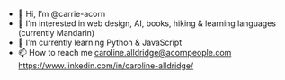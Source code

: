- 👋 Hi, I’m @carrie-acorn
- 👀 I’m interested in web design, AI, books, hiking & learning languages (currently Mandarin)
- 🌱 I’m currently learning Python & JavaScript
- 📫 How to reach me caroline.alldridge@acornpeople.com
      https://www.linkedin.com/in/caroline-alldridge/

<!---
carrie-acorn/carrie-acorn is a ✨ special ✨ repository because its `README.md` (this file) appears on your GitHub profile.
You can click the Preview link to take a look at your changes.
--->
